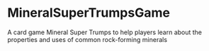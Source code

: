 # MineralSuperTrumpsGame
A card game Mineral Super Trumps to help players learn about the properties and uses of common rock-forming minerals
